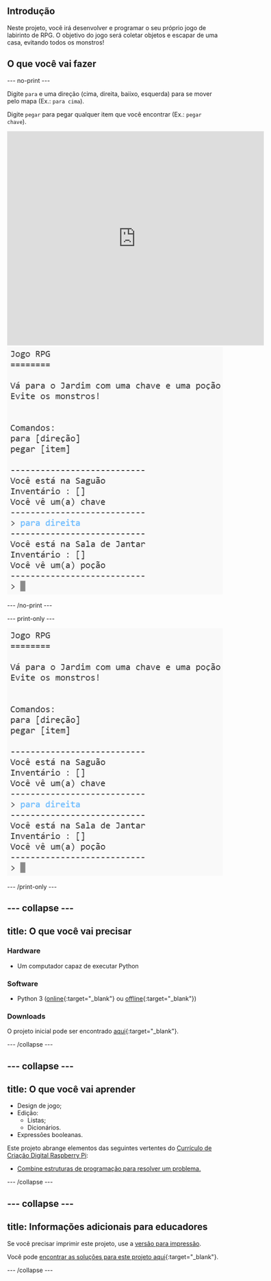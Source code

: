 ## Introdução

Neste projeto, você irá desenvolver e programar o seu próprio jogo de labirinto de RPG. O objetivo do jogo será coletar objetos e escapar de uma casa, evitando todos os monstros!

## O que você vai fazer

--- no-print ---

Digite `para` e uma direção (cima, direita, baiixo, esquerda) para se mover pelo mapa (Ex.: `para cima`).

Digite `pegar` para pegar qualquer item que você encontrar (Ex.: `pegar chave`).

<div class="trinket">
  <iframe src="https://trinket.io/embed/python/c72cbd15c4?outputOnly=true&start=result" width="600" height="500" frameborder="0" marginwidth="0" marginheight="0" allowfullscreen>
  </iframe>
  <img src="images/rpg-finished.png">
</div>

--- /no-print ---

--- print-only ---

![projeto concluído](images/rpg-finished.png)

--- /print-only ---

--- collapse ---
---
title: O que você vai precisar
---

### Hardware

+ Um computador capaz de executar Python

### Software

+ Python 3 ([online](https://trinket.io/){:target="_blank"} ou [offline](https://www.python.org/downloads/){:target="_blank"})

### Downloads

O projeto inicial pode ser encontrado [aqui](http://rpf.io/p/pt-BR/rpg-go){:target="_blank"}.

--- /collapse ---

--- collapse ---
---
title: O que você vai aprender
---

+ Design de jogo;
+ Edição: 
    + Listas;
    + Dicionários.
+ Expressões booleanas.

Este projeto abrange elementos das seguintes vertentes do [Currículo de Criação Digital Raspberry Pi](http://rpf.io/curriculum):

+ [Combine estruturas de programação para resolver um problema.](https://www.raspberrypi.org/curriculum/programming/builder)

--- /collapse ---

--- collapse ---
---
title: Informações adicionais para educadores
---

Se você precisar imprimir este projeto, use a [versão para impressão](https://projects.raspberrypi.org/pt-BR/projects/rpg/print).

Você pode [encontrar as soluções para este projeto aqui](http://rpf.io/p/pt-BR/rpg-get){:target="_blank"}.

--- /collapse ---
